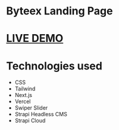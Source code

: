 # Byteex Landing Page

# [LIVE DEMO](https://byteex-strapi-next.vercel.app/)

# Technologies used

<ul>
  <li>CSS</li>
  <li>Tailwind</li>
  <li>Next.js</li>
  <li>Vercel</li>
  <li>Swiper Slider</li>
  <li>Strapi Headless CMS</li>
  <li>Strapi Cloud</li>
</ul>
